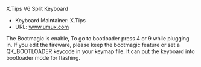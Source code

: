 X.Tips V6 Split Keyboard

* Keyboard Maintainer: X.Tips
* URL: www.umux.com

The Bootmagic is enable, To go to bootloader press 4 or 9 while plugging in.
If you edit the fireware, please keep the bootmagic feature or set a QK_BOOTLOADER keycode in your keymap file. It can put the keyboard into bootloader mode for flashing.
 